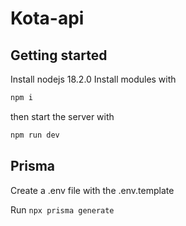 # Kota-api

## Getting started

Install nodejs 18.2.0
Install modules with

```bash
npm i
```

then start the server with 

```bash
npm run dev
```

## Prisma

Create a .env file with the .env.template

Run `npx prisma generate`
